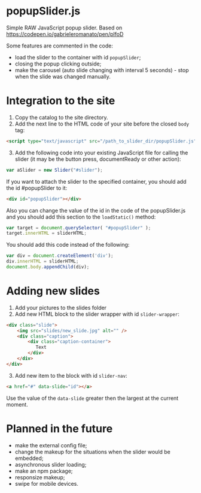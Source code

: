 # popupSlider.js
Simple RAW JavaScript popup slider. Based on https://codepen.io/gabrieleromanato/pen/pIfoD

Some features are commented in the code:

- load the slider to the container with id `popupSlider`;
- closing the popup clicking outside;
- make the carousel (auto slide changing with interval 5 seconds) - stop when the slide was changed manually.

# Integration to the site
1. Copy the catalog to the site directory.
2. Add the next line to the HTML code of your site before the closed `body` tag:

```html
<script type="text/javascript" src="/path_to_slider_dir/popupSlider.js"></script>
```
3. Add the following code into your existing JavaScript file for calling the slider (it may be the button press, documentReady or other action):

```javascript
var aSlider = new Slider("#slider");
```

If you want to attach the slider to the specified container, you should add the id #popupSlider to it:

```html
<div id="popupSlider"></div>
```

Also you can change the value of the id in the code of the popupSlider.js and you should add this section to the `loadStatic()` method:

```javascript
var target = document.querySelector( "#popupSlider" );
target.innerHTML = sliderHTML;
```

You should add this code instead of the following:

```javascript
var div = document.createElement('div');
div.innerHTML = sliderHTML;
document.body.appendChild(div);
```

# Adding new slides
1. Add your pictures to the slides folder
2. Add new HTML block to the slider wrapper with id `slider-wrapper`:

```html
<div class="slide">
    <img src="slides/new_slide.jpg" alt="" />
    <div class="caption">
        <div class="caption-container">
           Text
        </div>
    </div>
</div>
```

3. Add new item to the block with id `slider-nav`:

```html
<a href="#" data-slide="id"></a>
```
Use the value of the `data-slide` greater then the largest at the current moment.

# Planned in the future
- make the external config file;
- change the makeup for the situations when the slider would be embedded;
- asynchronous slider loading;
- make an npm package;
- responsize makeup;
- swipe for mobile devices.
